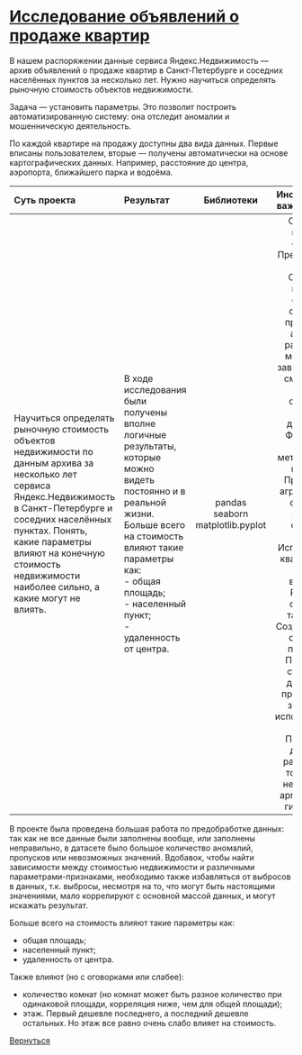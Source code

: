 # [Исследование объявлений о продаже квартир](https://github.com/rustyt0aster/practicum/blob/main/3%20проект%20-%20Исследование%20объявлений%20о%20продаже%20квартир/3%20Исследование%20объявлений%20о%20продаже%20квартир.ipynb)

В нашем распоряжении данные сервиса Яндекс.Недвижимость — архив объявлений о продаже квартир в Санкт-Петербурге и соседних населённых пунктов за несколько лет. Нужно научиться определять рыночную стоимость объектов недвижимости. 

Задача — установить параметры. Это позволит построить автоматизированную систему: она отследит аномалии и мошенническую деятельность. 

По каждой квартире на продажу доступны два вида данных. Первые вписаны пользователем, вторые — получены автоматически на основе картографических данных. Например, расстояние до центра, аэропорта, ближайшего парка и водоёма. 

| Суть проекта | Результат | Библиотеки | Инструменты и важные детали |
| :-- | :-- |:--:|:--:|
| Научиться определять рыночную стоимость объектов недвижимости по данным архива за несколько лет сервиса Яндекс.Недвижимость в Санкт-Петербурге и соседних населённых пунктах. Понять, какие параметры влияют на конечную стоимость недвижимости наиболее сильно, а какие могут не влиять. | В ходе исследования были получены вполне логичные результаты, которые можно видеть постоянно и в реальной жизни. Больше всего на стоимость влияют такие параметры как:<br>- общая площадь;<br>- населенный пункт;<br>- удаленность от центра. | pandas<br>seaborn<br>matplotlib.pyplot | Обработка названий столбцов<br>Предобработка данных: Обработка названий столбцов<br> обработка пропусков и аномалий различными методами, в зависимости от смысла этих данных; обработка неявных дубликатов<br>Фильтрация данных методами .loc[] и .query()<br>Применение агрегирующих функций к датасету функцией apply().<br>Использование квантилей для оценки выбросов.<br>Работа со сводными таблицами.<br>Создание новых столбцов-признаков.<br>Построение столбчатой диаграммы пропущенных значений с использованием функции. Построение диаграмм рассеяния (в том числе c несколькими аргументами), гистограмм. |

В проекте была проведена большая работа по предобработке данных: так как не все данные были заполнены вообще, или заполнены неправильно, в датасете было большое количество аномалий, пропусков или невозможных значений. Вдобавок, чтобы найти зависимости между стоимостью недвижимости и различными параметрами-признаками, необходимо также избавляться от выбросов в данных, т.к. выбросы, несмотря на то, что могут быть настоящими значениями, мало коррелируют с основной массой данных, и могут искажать результат. 

Больше всего на стоимость влияют такие параметры как:
- общая площадь;
- населенный пункт;
- удаленность от центра.

Также влияют (но с оговорками или слабее):
- количество комнат (но комнат может быть разное количество при одинаковой площади, корреляция ниже, чем для общей площади);
- этаж. Первый дешевле последнего, а последний дешевле остальных. Но этаж все равно очень слабо влияет на стоимость.

[Вернуться](https://github.com/rustyt0aster/practicum/tree/main#readme)
